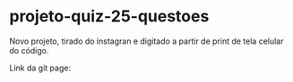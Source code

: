 # projeto-quiz-25-questoes

Novo projeto, tirado do instagran e digitado a partir de print de tela celular do código.


Link da git page:  
